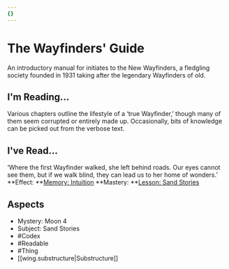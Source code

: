 ```yaml
---
{}
---
```

# The Wayfinders' Guide
An introductory manual for initiates to the New Wayfinders, a fledgling society founded in 1931 taking after the legendary Wayfinders of old.
## I'm Reading...
Various chapters outline the lifestyle of a ‘true Wayfinder,’ though many of them seem corrupted or entirely made up. Occasionally, bits of knowledge can be picked out from the verbose text.
## I've Read...
‘Where the first Wayfinder walked, she left behind roads. Our eyes cannot see them, but if we walk blind, they can lead us to her home of wonders.’
**Effect: **[Memory: Intuition](https://uadaf.theevilroot.xyz/rowenarium/element/mem.intuition)
**Mastery: **[Lesson: Sand Stories](https://uadaf.theevilroot.xyz/rowenarium/element/x.sandstories)
## Aspects
- Mystery: Moon 4
- Subject: Sand Stories
- #Codex
- #Readable
- #Thing
- [[wing.substructure|Substructure]]